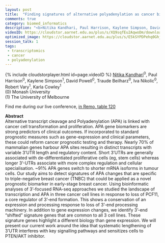 ```yaml
---
layout: post
title:  "Finding signatures of alternative polyadenylation as cancer biomarkers"
comments: true
category: biomed_informatics
description: "<b>Nitika Kandhari, Paul Harrison, Kaylene Simpson, David Powell, Traude Beilharz, Iva Nikolic, Robert Vary, Karla Cowley</b><br/>Alternative transcript cleavage and Polyadenylatio..."
videoID: https://cloudstor.aarnet.edu.au/plus/s/XQ9sqfEu2AqwoDm/download
optimized_image: https://cloudstor.aarnet.edu.au/plus/s/E5kSYPDPehq0Ghj/download
session_talk: 1
tags:
 - transcriptomics
 - cancer
 - polyadenylation
---
```

{% include cloudstorplayer.html id=page.videoID %}
<u>Nitika Kandhari</u><sup>0</sup>, Paul Harrison<sup>0</sup>, Kaylene Simpson<sup>1</sup>, David Powell<sup>0</sup>, Traude Beilharz<sup>0</sup>, Iva Nikolic<sup>0</sup>, Robert Vary<sup>1</sup>, Karla Cowley<sup>1</sup><br/>
\(0\) Monash University<br/>
\(1\) The University of Melbourne

Find me during our live conference, [in Remo, table 120](https://remo.co)

<b>Abstract</b><br/>
Alternative transcript cleavage and Polyadenylation \(APA\) is linked with cancer cell transformation and proliferation. APA gene biomarkers are strong predictors of clinical outcomes. If incorporated to standard prognostic measures such as gene-expression and clinical parameters, these could reform cancer prognostic testing and therapy. Nearly 70% of mammalian genes harbour APA sites resulting in distinct transcripts with variable 3’UTR length and regulatory content. Short 3’UTRs are generally associated with de-differentiated proliferative cells \(eg, stem cells\) whereas longer 3’-UTRs associate with more complex regulation and cellular specialisation. ~91% APA genes switch to shorter mRNA isoforms in tumour cells. Our study aims to detect signatures of APA changes that are specific to triple-negative breast cancer \(TNBC\) that could be applied as a novel prognostic biomarker in early-stage breast cancer. Using bioinformatic analyses of 3’-focused RNA-seq approaches we studied the landscape of transcription and APA in three cancer cell lines in response to loss of PCF11, a core regulator of 3’-end formation. This shows a conservation of an expression and processing response to loss of 3’-end processing machinery. In addition to gene expression changes, we identify 3’-end “shifted” signature genes that are common to all 3 cell lines. These signature genes highlight a different biology than gene expression. We will present our current work around the idea that systematic lengthening of 3’UTR interferes with key signalling pathways and sensitizes cells to PTEN/AKT inhibitor.
